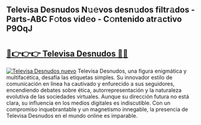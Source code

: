 ## Televisa Desnudos N𝚞𝚎vos desn𝚞dos filtr𝚊dos - Parts-ABC F𝚘tos vid𝚎o - C𝚘ntenido atr𝚊ctivo P9OqJ

# <h2><a href="http://mb8ojct.tromn.icu/?c=Televisa+Desnudos">🔗👉👉👉 Televisa Desnudos 🔗🔗</a></h2>

[![Televisa Desnudos nuevo](https://i.imgur.com/pEAQMta.gif)](http://mb8ojct.tromn.icu/?c=Televisa+Desnudos)
Televisa Desnudos, una figura enigmática y multifacética, desafía las etiquetas simples. Su innovador estilo de comunicación en línea ha cautivado y enfurecido a sus seguidores, encendiendo debates sobre ética, autorrepresentación y la naturaleza evolutiva de las sociedades virtuales. Aunque su dirección futura no está clara, su influencia en los medios digitales es indiscutible. Con un compromiso inquebrantable y un magnetismo innegable, la presencia de Televisa Desnudos en el mundo online es imparable.
